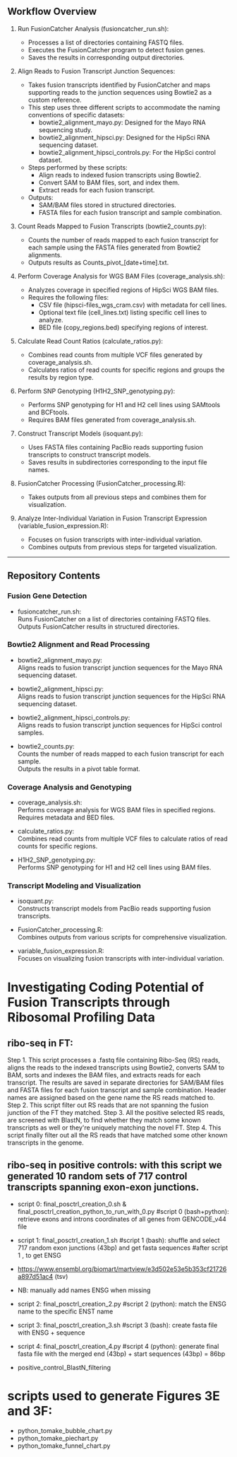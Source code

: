 ## Workflow Overview

1. Run FusionCatcher Analysis (fusioncatcher_run.sh):  
   - Processes a list of directories containing FASTQ files.  
   - Executes the FusionCatcher program to detect fusion genes.  
   - Saves the results in corresponding output directories.  

2. Align Reads to Fusion Transcript Junction Sequences:  
   - Takes fusion transcripts identified by FusionCatcher and maps supporting reads to the junction sequences using Bowtie2 as a custom reference.  
   - This step uses three different scripts to accommodate the naming conventions of specific datasets:  
     - bowtie2_alignment_mayo.py: Designed for the Mayo RNA sequencing study.  
     - bowtie2_alignment_hipsci.py: Designed for the HipSci RNA sequencing dataset.  
     - bowtie2_alignment_hipsci_controls.py: For the HipSci control dataset.  
   - Steps performed by these scripts:
     - Align reads to indexed fusion transcripts using Bowtie2.  
     - Convert SAM to BAM files, sort, and index them.  
     - Extract reads for each fusion transcript.  
   - Outputs:
     - SAM/BAM files stored in structured directories.  
     - FASTA files for each fusion transcript and sample combination.  

3. Count Reads Mapped to Fusion Transcripts (bowtie2_counts.py):  
   - Counts the number of reads mapped to each fusion transcript for each sample using the FASTA files generated from Bowtie2 alignments.  
   - Outputs results as Counts_pivot_[date+time].txt.

4. Perform Coverage Analysis for WGS BAM Files (coverage_analysis.sh):  
   - Analyzes coverage in specified regions of HipSci WGS BAM files.  
   - Requires the following files:  
     - CSV file (hipsci-files_wgs_cram.csv) with metadata for cell lines.  
     - Optional text file (cell_lines.txt) listing specific cell lines to analyze.  
     - BED file (copy_regions.bed) specifying regions of interest.  

5. Calculate Read Count Ratios (calculate_ratios.py):  
   - Combines read counts from multiple VCF files generated by coverage_analysis.sh.  
   - Calculates ratios of read counts for specific regions and groups the results by region type.  

6. Perform SNP Genotyping (H1H2_SNP_genotyping.py):  
   - Performs SNP genotyping for H1 and H2 cell lines using SAMtools and BCFtools.  
   - Requires BAM files generated from coverage_analysis.sh.  

7. Construct Transcript Models (isoquant.py):  
   - Uses FASTA files containing PacBio reads supporting fusion transcripts to construct transcript models.  
   - Saves results in subdirectories corresponding to the input file names.

8. FusionCatcher Processing (FusionCatcher_processing.R):  
   - Takes outputs from all previous steps and combines them for visualization.  

9. Analyze Inter-Individual Variation in Fusion Transcript Expression (variable_fusion_expression.R):  
   - Focuses on fusion transcripts with inter-individual variation.  
   - Combines outputs from previous steps for targeted visualization.

---

## Repository Contents

### Fusion Gene Detection
- fusioncatcher_run.sh:  
  Runs FusionCatcher on a list of directories containing FASTQ files.  
  Outputs FusionCatcher results in structured directories.

### Bowtie2 Alignment and Read Processing
- bowtie2_alignment_mayo.py:  
  Aligns reads to fusion transcript junction sequences for the Mayo RNA sequencing dataset.

- bowtie2_alignment_hipsci.py:  
  Aligns reads to fusion transcript junction sequences for the HipSci RNA sequencing dataset.

- bowtie2_alignment_hipsci_controls.py:  
  Aligns reads to fusion transcript junction sequences for HipSci control samples.

- bowtie2_counts.py:  
  Counts the number of reads mapped to each fusion transcript for each sample.  
  Outputs the results in a pivot table format.

### Coverage Analysis and Genotyping
- coverage_analysis.sh:  
  Performs coverage analysis for WGS BAM files in specified regions.  
  Requires metadata and BED files.

- calculate_ratios.py:  
  Combines read counts from multiple VCF files to calculate ratios of read counts for specific regions.

- H1H2_SNP_genotyping.py:  
  Performs SNP genotyping for H1 and H2 cell lines using BAM files.

### Transcript Modeling and Visualization
- isoquant.py:  
  Constructs transcript models from PacBio reads supporting fusion transcripts.  

- FusionCatcher_processing.R:  
  Combines outputs from various scripts for comprehensive visualization.  

- variable_fusion_expression.R:  
  Focuses on visualizing fusion transcripts with inter-individual variation.


# Investigating Coding Potential of Fusion Transcripts through Ribosomal Profiling Data

## ribo-seq in FT: 
Step 1. This script processes a .fastq file containing Ribo-Seq (RS) reads, aligns the reads to the indexed transcripts using Bowtie2, converts SAM to BAM, sorts and indexes the BAM files, and extracts reads for each transcript. The results are saved in separate directories for SAM/BAM files and FASTA files for each fusion transcript and sample combination. Header names are assigned based on the gene name the RS reads matched to. 
Step 2. This script filter out RS reads that are not spanning the fusion junction of the FT they matched. 
Step 3. All the positive selected RS reads, are screened with BlastN, to find whether they match some known transcripts as well or they're uniquely matching the novel FT. 
Step 4. This script finally filter out all the RS reads that have matched some other known transcripts in the genome.


## ribo-seq in positive controls: with this script we generated 10 random sets of 717 control transcripts spanning exon-exon junctions. 
- script 0: final_posctrl_creation_0.sh & final_posctrl_creation_python_to_run_with_0.py
#script 0 (bash+python): retrieve exons and introns coordinates of all genes from GENCODE_v44 file 

- script 1: final_posctrl_creation_1.sh
#script 1 (bash): shuffle and select 717 random exon junctions (43bp) and get fasta sequences
#after script 1 , to get ENSG  
- https://www.ensembl.org/biomart/martview/e3d502e53e5b353cf21726a897d51ac4 (tsv)
- NB: manually add names ENSG when missing

- script 2: final_posctrl_creation_2.py
#script 2 (python): match the ENSG name to the specific ENST name

- script 3: final_posctrl_creation_3.sh
#script 3 (bash): create fasta file with ENSG + sequence 

- script 4: final_posctrl_creation_4.py
#script 4 (python): generate final fasta file with the merged end (43bp) + start sequences (43bp) = 86bp

- positive_control_BlastN_filtering


# scripts used to generate Figures 3E and 3F: 
- python_tomake_bubble_chart.py
- python_tomake_piechart.py
- python_tomake_funnel_chart.py






